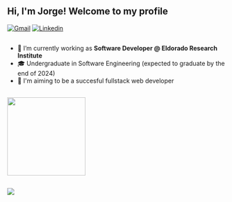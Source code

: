 ## Hi, I'm Jorge! Welcome to my profile 

<div>
<!--   <a href="https://www.instagram.com/jpafrota" target="_blank"><img src="https://img.shields.io/badge/-Instagram-E4405F?style=flat&logo=instagram&logoColor=white" alt="Instagram" /></a> -->
  <a href="mailto: jorgepabloafrota@gmail.com"><img src="https://img.shields.io/badge/Gmail-red?style=flat&logo=Gmail&logoColor=white" alt="Gmail" /></a>
  <a href="https://www.linkedin.com/in/jpafrota/" target="_blank"><img src="https://img.shields.io/badge/LinkedIn-blue?style=flat&logo=linkedin&labelColor=blue" alt="Linkedin" /></a>
<!--   <a href="https://codepen.io/jpafrota" target="_blank"><img src="https://img.shields.io/badge/-Codepen-black?style=flat&logo=Codepen&logoColor=white" alt="Codepen" /></a> -->
</div>

##

- 🔭 I’m currently working as **Software Developer @ Eldorado Research Institute**
- 🎓 Undergraduate in Software Engineering (expected to graduate by the end of 2024)
- 🚀 I'm aiming to be a succesful fullstack web developer

##

<div>
<!--   <img height="180em" src="https://github-readme-stats.vercel.app/api?username=jpafrota&show_icons=true&theme=radical&count_private=true"/> -->
  <img height="180em" src="https://github-readme-stats.vercel.app/api/top-langs/?username=jpafrota&layout=compact&langs_count=8&theme=radical"/>
</div>

##

<div>
  <img src="https://github-readme-stats.vercel.app/api?username=jpafrota&show_icons=true&count_private=true&hide_border=true"/>  
</div>


<!--
**jpafrota/jpafrota** is a ✨ _special_ ✨ repository because its `README.md` (this file) appears on your GitHub profile.

Here are some ideas to get you started:

- 🔭 I’m currently working on ...
- 🌱 I’m currently learning ...
- 👯 I’m looking to collaborate on ...
- 🤔 I’m looking for help with ...
- 💬 Ask me about ...
- 📫 How to reach me: ...
- 😄 Pronouns: ...
- ⚡ Fun fact: ...
-->
